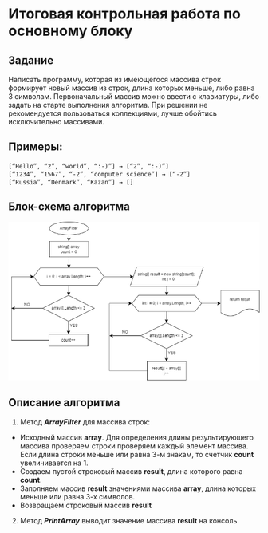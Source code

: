 # Итоговая контрольная работа по основному блоку
## Задание
Написать программу, которая из имеющегося массива строк формирует новый массив из строк, длина которых меньше, либо равна 3 cимволам. Первоначальный массив можно ввести с клавиатуры, либо задать на старте выполнения алгоритма. При решении не рекомендуется пользоваться коллекциями, лучше обойтись исключительно массивами.

## Примеры:
```
[“Hello”, “2”, “world”, “:-)”] → [“2”, “:-)”]
[“1234”, “1567”, “-2”, “computer science”] → [“-2”]
[“Russia”, “Denmark”, “Kazan”] → []
```
## Блок-схема алгоритма
![Блок-схема](Task.png)

## Описание алгоритма
1. Метод ***ArrayFilter*** для массива строк: 
* Исходный массив **array**. Для определения длины результирующего массива проверяем строки проверяем каждый элемент массива. Если длина строки меньше или равна 3-м знакам, то счетчик **count** увеличивается на 1. 
* Создаем пустой строковый массив **result**, длина которого равна **count**. 
* Заполняем массив **result** значениями массива **array**, длина которых меньше или равна 3-х символов.
* Возвращаем строковый массив **result**
2. Метод ***PrintArray*** выводит значение массива **result** на консоль.